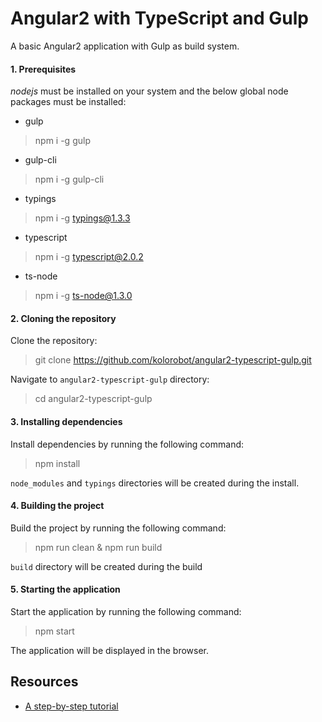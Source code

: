 Angular2 with TypeScript and Gulp
=================================

A basic Angular2 application with Gulp as build system.

#### 1. Prerequisites

*nodejs* must be installed on your system and the below global node packages must be installed:

- gulp

> npm i -g gulp

- gulp-cli

> npm i -g gulp-cli

- typings

> npm i -g typings@1.3.3

- typescript

> npm i -g typescript@2.0.2

- ts-node

> npm i -g ts-node@1.3.0

#### 2. Cloning the repository

Clone the repository:

> git clone https://github.com/kolorobot/angular2-typescript-gulp.git

Navigate to `angular2-typescript-gulp` directory:

> cd angular2-typescript-gulp

#### 3. Installing dependencies

Install dependencies by running the following command:

> npm install

`node_modules` and `typings` directories will be created during the install.

#### 4. Building the project

Build the project by running the following command:

> npm run clean & npm run build

`build` directory will be created during the build

#### 5. Starting the application

Start the application by running the following command:

> npm start

The application will be displayed in the browser.

Resources
---------

- [A step-by-step tutorial](http://blog.codeleak.pl/2016/03/quickstart-angular2-with-typescript-and.html)
